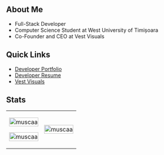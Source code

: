 ## About Me

- Full-Stack Developer
- Computer Science Student at West University of Timișoara
- Co-Founder and CEO at Vest Visuals

## Quick Links

- [Developer Portfolio](https://muscaa.github.io/portfolio/)
- [Developer Resume](https://muscaa.github.io/portfolio/resumes/EN.pdf)
- [Vest Visuals](https://vestvisuals.ro/)

## Stats

<table>
  <tr>
    <td>
      <p>
        <img align="center" width="100%" src="https://streak-stats.demolab.com?user=muscaa&theme=transparent&hide_border=true" alt="muscaa" />
      </p>
      <p>
        <img align="center" width="100%" src="https://github-readme-stats.vercel.app/api?username=muscaa&show_icons=true&theme=transparent&hide_border=true&locale=en" alt="muscaa" />
      </p>
    </td>
    <td>
      <p>
        <img align="center" width="100%" src="https://github-readme-stats.vercel.app/api/top-langs?username=muscaa&show_icons=true&theme=transparent&hide_border=true&locale=en&layout=compact" alt="muscaa" />
      </p>
    </td>
  </tr>
</table>
